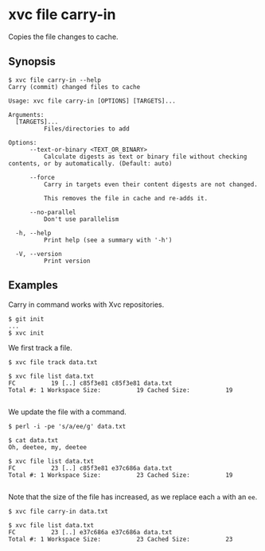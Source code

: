 # xvc file carry-in

Copies the file changes to cache.

## Synopsis

```console
$ xvc file carry-in --help
Carry (commit) changed files to cache

Usage: xvc file carry-in [OPTIONS] [TARGETS]...

Arguments:
  [TARGETS]...
          Files/directories to add

Options:
      --text-or-binary <TEXT_OR_BINARY>
          Calculate digests as text or binary file without checking contents, or by automatically. (Default: auto)

      --force
          Carry in targets even their content digests are not changed.
          
          This removes the file in cache and re-adds it.

      --no-parallel
          Don't use parallelism

  -h, --help
          Print help (see a summary with '-h')

  -V, --version
          Print version

```

## Examples

Carry in command works with Xvc repositories.

```console
$ git init
...
$ xvc init

```

We first track a file.

```console
$ xvc file track data.txt

$ xvc file list data.txt
FC          19 [..] c85f3e81 c85f3e81 data.txt
Total #: 1 Workspace Size:          19 Cached Size:          19


```

We update the file with a command.

```console
$ perl -i -pe 's/a/ee/g' data.txt

$ cat data.txt
Oh, deetee, my, deetee

$ xvc file list data.txt
FC          23 [..] c85f3e81 e37c686a data.txt
Total #: 1 Workspace Size:          23 Cached Size:          19


```

Note that the size of the file has increased, as we replace each `a` with an `ee`.

```console
$ xvc file carry-in data.txt

$ xvc file list data.txt
FC          23 [..] e37c686a e37c686a data.txt
Total #: 1 Workspace Size:          23 Cached Size:          23


```

